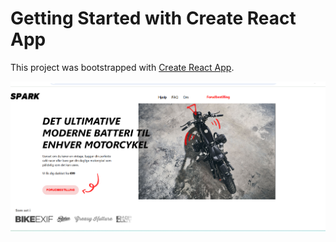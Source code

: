 # Getting Started with Create React App

This project was bootstrapped with [Create React App](https://github.com/facebook/create-react-app).

![image alt](https://github.com/Atefeh-Behroozi/frontend-test/blob/081e804c81e7da57d996a8882882297ef0c001e8/desktop%20view.png)
